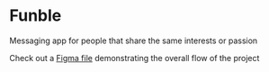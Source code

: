 # Funble
Messaging app for people that share the same interests or passion

Check out a [Figma file](https://www.figma.com/proto/SX2praeHEjohLjhBP3xwYF/Funble-Web?node-id=3%3A2&scaling=min-zoom) demonstrating the overall flow of the project 
